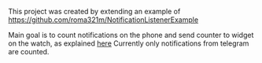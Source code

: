 This project was created by extending an example of https://github.com/roma321m/NotificationListenerExample
  
Main goal is to count notifications on the phone and send counter to widget on the watch, as explained [here](https://codeberg.org/Freeyourgadget/Gadgetbridge/wiki/Fossil-Hybrid-HR#custom-widgets-firmware-dn1-0-2-20r-and-newer)
Currently only notifications from telegram are counted.